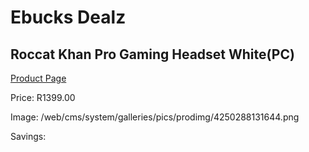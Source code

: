 
# Ebucks Dealz
## Roccat Khan Pro Gaming Headset White(PC)
[Product Page](https://www.ebucks.com/web/shop/productSelected.do?prodId=1232275332&catId=1193873409)

Price: R1399.00

Image: /web/cms/system/galleries/pics/prodimg/4250288131644.png

Savings: 


	